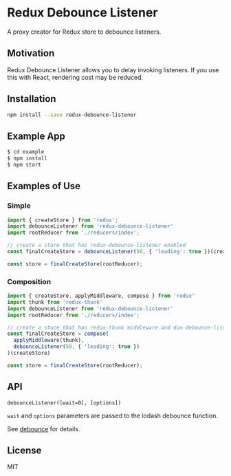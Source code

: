 Redux Debounce Listener
=============================

A proxy creator for Redux store to debounce listeners.

## Motivation

Redux Debounce Listener allows you to delay invoking listeners.
If you use this with React, rendering cost may be reduced.

## Installation

```sh
npm install --save redux-debounce-listener
```

## Example App

```sh
$ cd example
$ npm install
$ npm start
```

## Examples of Use

### Simple

```js
import { createStore } from 'redux';
import debounceListener from 'redux-debounce-listener'
import rootReducer from './reducers/index';

// create a store that has redux-debounce-listener enabled
const finalCreateStore = debounceListener(50, { 'leading': true })(createStore);

const store = finalCreateStore(rootReducer);
```

### Composition

```js
import { createStore, applyMiddleware, compose } from 'redux'
import thunk from 'redux-thunk'
import debounceListener from 'redux-debounce-listener'
import rootReducer from './reducers/index';

// create a store that has redux-thunk middleware and dux-debounce-listener enabled
const finalCreateStore = compose(
  applyMiddleware(thunk),
  debounceListener(50, { 'leading': true })
)(createStore)

const store = finalCreateStore(rootReducer);
```

## API

```
debounceListener([wait=0], [options])
```

`wait` and `options` parameters are passed to the lodash debounce function.

See [debounce](https://lodash.com/docs#debounce) for details.

## License

MIT
